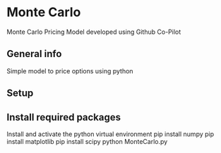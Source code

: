 # Monte Carlo
Monte Carlo Pricing Model developed using Github Co-Pilot

## General info
Simple model to price options using python

## Setup
## Install required packages
Install and activate the python virtual environment
pip install numpy
pip install matplotlib
pip install scipy
python MonteCarlo.py

